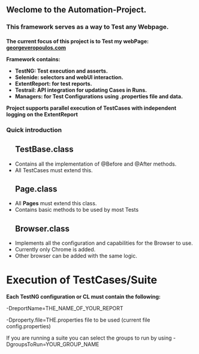 <h2>Weclome to the Automation-Project.</h2>
<h3>This framework serves as a way to Test any Webpage.</h3>
<h4>The current focus of this project is to Test my webPage: 
<a href="https://www.georgeveropoulos.com/" target="_blank">georgeveropoulos.com</a>
<p>Framework contains:</p>
<ul>
<li>TestNG: Test execution and asserts.</li>
<li>Selenide: selectors and webUI interaction.</li>
<li>ExtentReport: for test reports.</li>
<li>Testrail: API integration for updating Cases in Runs.</li>
<li>Managers: for Test Configurations using .properties file and data.</li>
</ul>

<p>Project supports parallel execution of TestCases with independent logging on the ExtentReport</p>

<h3>Quick introduction</h3>
<ul><h2>TestBase.class</h2>
    <li>Contains all the implementation of @Before and @After methods.</li>
    <li>All TestCases must extend this.</li>
</ul>
<ul><h2>Page.class</h2>
    <li>All <b>Pages</b> must extend this class.</li>
    <li>Contains basic methods to be used by most Tests</li>
</ul>
<ul><h2>Browser.class</h2>
    <li>Implements all the configuration and capabilities for the Browser to use.</li>
    <li>Currently only Chrome is added.</li>
    <li>Other browser can be added with the same logic.</li>
</ul>


<h1>Execution of TestCases/Suite</h1>
<p><b>Each TestNG configuration or CL must contain the following:</b></p>
<p>-DreportName=THE_NAME_OF_YOUR_REPORT</p>
<p>-Dproperty.file=THE.properties file to be used (current file config.properties)</p>
<p>If you are running a suite you can select the groups to run by using -DgroupsToRun=YOUR_GROUP_NAME</p>












